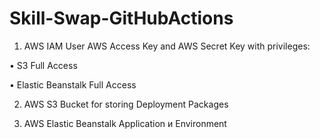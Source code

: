 # Skill-Swap-GitHubActions


1. AWS IAM User AWS Access Key and AWS Secret Key with privileges:

  • S3 Full Access

  • Elastic Beanstalk Full Access

2. AWS S3 Bucket for storing Deployment Packages

3. AWS Elastic Beanstalk Application и Environment
